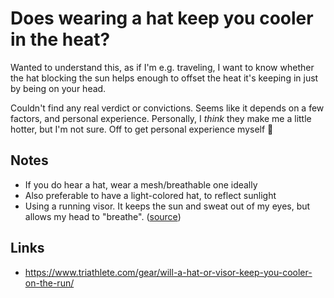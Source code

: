 # Does wearing a hat keep you cooler in the heat?

Wanted to understand this, as if I'm e.g. traveling, I want to know whether the hat blocking the sun helps enough to offset the heat it's keeping in just by being on your head.

Couldn't find any real verdict or convictions. Seems like it depends on a few factors, and personal experience. Personally, I _think_ they make me a little hotter, but I'm not sure. Off to get personal experience myself 🙂

## Notes

- If you do hear a hat, wear a mesh/breathable one ideally
- Also preferable to have a light-colored hat, to reflect sunlight
- Using a running visor. It keeps the sun and sweat out of my eyes, but allows my head to "breathe". ([source](https://www.reddit.com/r/running/comments/1e70lr/do_you_wear_a_hat_while_running_on_hot_days/#:~:text=using%20a%20running%20visor.%20It%20keeps%20the%20sun%20and%20sweat%20out%20of%20my%20eyes%2C%20but%20allows%20my%20head%20to%20%22breathe%22.))

## Links

- https://www.triathlete.com/gear/will-a-hat-or-visor-keep-you-cooler-on-the-run/
